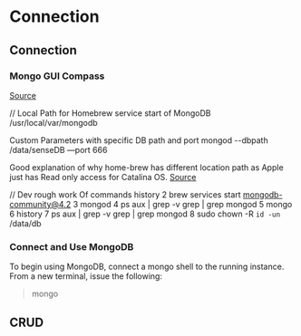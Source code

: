 # Connection

## Connection

### Mongo GUI Compass

[Source](https://docs.mongodb.com/compass/current/#compass-index)

// Local Path for Homebrew service start of MongoDB /usr/local/var/mongodb

Custom Parameters with specific DB path and port mongod --dbpath /data/senseDB —port 666

Good explanation of why home-brew has different location path as Apple just has Read only access for Catalina OS. [Source](https://stackoverflow.com/questions/58283257/mongodb-cant-find-data-directory-after-upgrading-to-mac-os-10-15-catalina)

// Dev rough work Of commands history 2 brew services start mongodb-community@4.2 3 mongod 4 ps aux \| grep -v grep \| grep mongod 5 mongo 6 history 7 ps aux \| grep -v grep \| grep mongod 8 sudo chown -R `id -un` /data/db

### Connect and Use MongoDB

To begin using MongoDB, connect a mongo shell to the running instance. From a new terminal, issue the following:

> mongo

## CRUD

